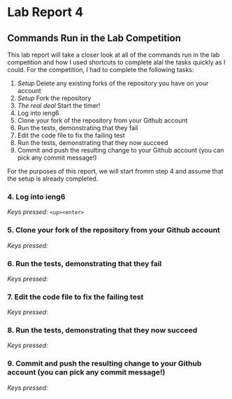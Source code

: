# Lab Report 4

## Commands Run in the Lab Competition

This lab report will take a closer look at all of the commands run in the lab competition and how I used shortcuts to complete alal the tasks quickly as I could.
For the competition, I had to complete the following tasks: 

1. *Setup* Delete any existing forks of the repository you have on your account
2. *Setup* Fork the repository
3. *The real deal* Start the timer!
4. Log into ieng6
5. Clone your fork of the repository from your Github account
6. Run the tests, demonstrating that they fail
7. Edit the code file to fix the failing test
8. Run the tests, demonstrating that they now succeed
9. Commit and push the resulting change to your Github account (you can pick any commit message!)

For the purposes of this report, we will start fromm step 4 and assume that the setup is already completed. 

### 4. Log into ieng6

_Keys pressed:_ 
`<up><enter>`

### 5. Clone your fork of the repository from your Github account

_Keys pressed:_ 

### 6. Run the tests, demonstrating that they fail

_Keys pressed:_ 

### 7. Edit the code file to fix the failing test

_Keys pressed:_ 

### 8. Run the tests, demonstrating that they now succeed

_Keys pressed:_ 

### 9. Commit and push the resulting change to your Github account (you can pick any commit message!)

_Keys pressed:_ 

